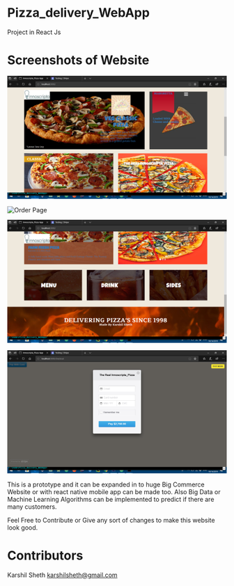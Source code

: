 # Pizza_delivery_WebApp
Project in React Js

# Screenshots of Website
![Main Page](https://github.com/karshil2309/Pizza_delivery_WebApp/blob/master/Screenshot%20(92).png?raw=true "Main Page")

![Order Page](https://github.com/karshil2309/Pizza_delivery_WebApp/blob/master/Screenshot%20(95).png.png?raw=true "Order Page")

![Bottom Page](https://github.com/karshil2309/Pizza_delivery_WebApp/blob/master/Screenshot%20(93).png?raw=true "Main Page")

![Payment Page](https://github.com/karshil2309/Pizza_delivery_WebApp/blob/master/Screenshot%20(90).png?raw=true "Main Page")

This is a prototype and it can be expanded in to huge Big Commerce Website or with react native mobile app can be made too. Also Big Data or Machine 
Learning Algorithms can be implemented to predict if there are many customers. 

Feel Free to Contribute or Give any sort of changes to make this website look good.

# Contributors
Karshil Sheth
karshilsheth@gmail.com
